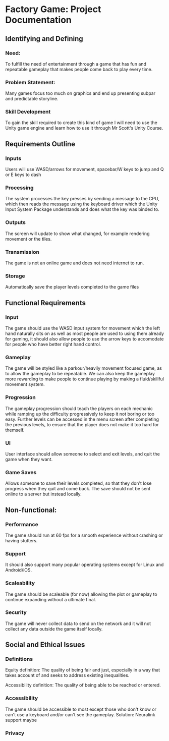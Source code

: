 # Factory Game: Project Documentation

## Identifying and Defining
### Need:
To fulfill the need of entertainment through a game that has fun and repeatable gameplay that makes people come back to play every time.

### Problem Statement:
Many games focus too much on graphics and end up presenting subpar and predictable storyline.

### Skill Development
To gain the skill required to create this kind of game I will need to use the Unity game engine and learn how to use it through Mr Scott's Unity Course.

## Requirements Outline
### Inputs
Users will use WASD/arrows for movement, spacebar/W keys to jump and Q or E keys to dash

### Processing
The system processes the key presses by sending a message to the CPU, which then reads the message using the keyboard driver which the Unity Input System Package understands and does what the key was binded to.

### Outputs
The screen will update to show what changed, for example rendering movement or the tiles.

### Transmission
The game is not an online game and does not need internet to run.

### Storage
Automatically save the player levels completed to the game files

## Functional Requirements
### Input
The game should use the WASD input system for movement which the left hand naturally sits on as well as most people are used to using them already for gaming, it should also allow people to use the arrow keys to accomodate for people who have better right hand control. 

### Gameplay
The game will be styled like a parkour/heavily movement focused game, as to allow the gameplay to be repeatable. We can also keep the gameplay more rewarding to make people to continue playing by making a fluid/skillful movement system.

### Progression
The gameplay progression should teach the players on each mechanic while ramping up the difficulty progressively to keep it not boring or too easy. Further levels can be accessed in the menu screen after completing the previous levels, to ensure that the player does not make it too hard for themself.

### UI
User interface should allow someone to select and exit levels, and quit the game when they want.

### Game Saves
Allows someone to save their levels completed, so that they don't lose progress when they quit and come back. The save should not be sent online to a server but instead locally.

## Non-functional:

### Performance
The game should run at 60 fps for a smooth experience without crashing or having stutters. 

### Support
It should also support many popular operating systems except for Linux and Android/iOS.

### Scaleability
The game should be scaleable (for now) allowing the plot or gameplay to continue expanding without a ultimate final.

### Security
The game will never collect data to send on the network and it will not collect any data outside the game itself locally.
## Social and Ethical Issues

### Definitions
Equity definition: The quality of being fair and just, especially in a way that takes account of and seeks to address existing inequalities.

Accessibility definition: The quality of being able to be reached or entered.


### Accessibility
The game should be accessible to most except those who don't know or can't use a keyboard and/or can't see the gameplay. Solution: Neuralink support maybe

### Privacy
